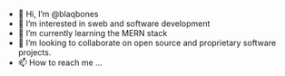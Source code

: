 - 👋 Hi, I’m @blaqbones
- 👀 I’m interested in sweb and software development
- 🌱 I’m currently learning the MERN stack
- 💞️ I’m looking to collaborate on open source and proprietary software projects. 
- 📫 How to reach me ...

<!---
blaqbones/blaqbones is a ✨ special ✨ repository because its `README.md` (this file) appears on your GitHub profile.
You can click the Preview link to take a look at your changes.
--->
